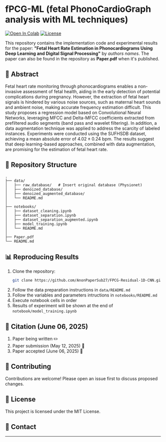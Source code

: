 # fPCG-ML (fetal PhonoCardioGraph analysis with ML techniques)

[![Open In Colab](https://colab.research.google.com/assets/colab-badge.svg)](https://example.com)
[![License](https://img.shields.io/badge/License-MIT-blue.svg)](https://opensource.org/licenses/MIT)

This repository contains the implementation code and experimental results for the paper:
**"Fetal Heart Rate Estimation in Phonocardiograms Using Deep Learning and Digital Signal Processing"** by _authors names_. The paper can also be found in the repository as **Paper.pdf** when it's published.

<!-- (Published in [Journal/Conference Name], [Year]). -->

## 📄 Abstract

Fetal heart rate monitoring through phonocardiograms enables a non-invasive assessment of fetal health, aiding in the early detection of potential complications during pregnancy. However, the extraction of fetal heart signals is hindered by various noise sources, such as maternal heart sounds and ambient noise, making accurate frequency estimation difficult. This study proposes a regression model based on Convolutional Neural Networks, leveraging MFCC and Delta-MFCC coefficients extracted from prefiltered audio segments (band pass and wavelet filtering). In addition, a data augmentation technique was applied to address the scarcity of labeled instances. Experiments were conducted using the SUFHSDB dataset, achieving a mean absolute error of $4.02 \pm 0.24$ bpm. The results suggest that deep learning-based approaches, combined with data augmentation, are promising for the estimation of fetal heart rate.

## 📂 Repository Structure

```
.
├── data/
│   ├── raw_database/   # Insert original database (Physionet)
│   ├── denoized_database/
│   ├── denoized_augmented_database/
│   └── README.md
│     
├── notebooks/
│   ├── dataset_cleaning.ipynb
│   ├── dataset_separation.ipynb
│   ├── dataset_separation_augmented.ipynb
│   ├── model_training.ipynb
│   └── README.md
│
├── Paper.pdf
└── README.md
```

## 📊 Reproducing Results

1. Clone the repository:
   ```bash
   git clone https://github.com/AnonPaperSub27/FPCG-Residual-1D-CNN.git
   ```
2. Follow the data preparation instructions in `data/README.md`
3. Follow the variables and parameters intructions in `notebooks/README.md`
4. Execute notebook cells in order
5. Results of experiment will be shown at the end of `notebook/model_training.ipynb`

## 📝 Citation (June 06, 2025)

1. Paper being written ✏️
2. Paper submission (May 12, 2025) 📅
3. Paper accepted (June 06, 2025) 📅
<!--
If you use this work in your research, please cite:

```bibtex
@article{citationkey,
  title   = "{Paper Title}",
  author  = "{Author Names}",
  journal = "{Journal Name}",
  volume  = "{Volume}",
  number  = "{Number}",
  pages   = "{Pages}",
  year    = "{Year}"
}
```
-->
## 🤝 Contributing

Contributions are welcome! Please open an issue first to discuss proposed changes.

## 📜 License

This project is licensed under the MIT License.

## 📧 Contact

<!-- FullName • Email • Instituition -->

---
